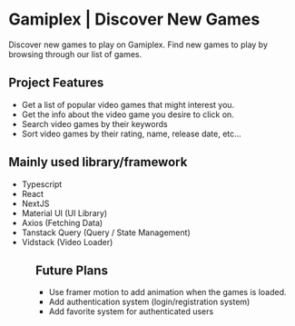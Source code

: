 <h1>Gamiplex | Discover New Games</h1>
<p>Discover new games to play on Gamiplex. Find new games to play by browsing through our list of games.</p>

<h2>Project Features</h2>
<ul>
  <li>Get a list of popular video games that might interest you.</li>
  <li>Get the info about the video game you desire to click on.</li>
  <li>Search video games by their keywords</li>
  <li>Sort video games by their rating, name, release date, etc...</li>
</ul>

<h2>Mainly used library/framework</h2>
<ul>
  <li>Typescript</li>
  <li>React</li>
  <li>NextJS</li>
  <li>Material UI (UI Library)</li>
  <li>Axios (Fetching Data)</li>
  <li>Tanstack Query (Query / State Management)</li>
  <li>Vidstack (Video Loader)</li>
<ul>

<h2>Future Plans</h2>
<ul>
  <li>Use framer motion to add animation when the games is loaded.</li>
  <li>Add authentication system (login/registration system)</li>
  <li>Add favorite system for authenticated users</li>
</ul>
